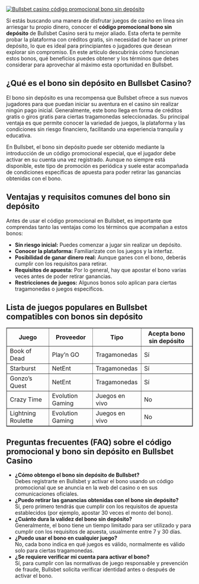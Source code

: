 [![Bullsbet casino código promocional bono sin depósito](https://123-caf.pages.dev/gitsignup.png)](https://vrmoo.ru/Bt82HjjY)

<p>Si estás buscando una manera de disfrutar juegos de casino en línea sin arriesgar tu propio dinero, conocer el <strong>código promocional bono sin depósito</strong> de Bullsbet Casino será tu mejor aliado. Esta oferta te permite probar la plataforma con créditos gratis, sin necesidad de hacer un primer depósito, lo que es ideal para principiantes o jugadores que desean explorar sin compromiso. En este artículo descubrirás cómo funcionan estos bonos, qué beneficios puedes obtener y los términos que debes considerar para aprovechar al máximo esta oportunidad en Bullsbet.</p>  <h2>¿Qué es el bono sin depósito en Bullsbet Casino?</h2> <p>El bono sin depósito es una recompensa que Bullsbet ofrece a sus nuevos jugadores para que puedan iniciar su aventura en el casino sin realizar ningún pago inicial. Generalmente, este bono llega en forma de créditos gratis o giros gratis para ciertas tragamonedas seleccionadas. Su principal ventaja es que permite conocer la variedad de juegos, la plataforma y las condiciones sin riesgo financiero, facilitando una experiencia tranquila y educativa.</p> <p>En Bullsbet, el bono sin depósito puede ser obtenido mediante la introducción de un código promocional especial, que el jugador debe activar en su cuenta una vez registrado. Aunque no siempre está disponible, este tipo de promoción es periódica y suele estar acompañada de condiciones específicas de apuesta para poder retirar las ganancias obtenidas con el bono.</p>  <h2>Ventajas y requisitos comunes del bono sin depósito</h2> <p>Antes de usar el código promocional en Bullsbet, es importante que comprendas tanto las ventajas como los términos que acompañan a estos bonos:</p> <ul>   <li><strong>Sin riesgo inicial:</strong> Puedes comenzar a jugar sin realizar un depósito.</li>   <li><strong>Conocer la plataforma:</strong> Familiarízate con los juegos y la interfaz.</li>   <li><strong>Posibilidad de ganar dinero real:</strong> Aunque ganes con el bono, deberás cumplir con los requisitos para retirar.</li>   <li><strong>Requisitos de apuesta:</strong> Por lo general, hay que apostar el bono varias veces antes de poder retirar ganancias.</li>   <li><strong>Restricciones de juegos:</strong> Algunos bonos solo aplican para ciertas tragamonedas o juegos específicos.</li> </ul>  <h2>Lista de juegos populares en Bullsbet compatibles con bonos sin depósito</h2> <table border="1" cellpadding="5" cellspacing="0">   <thead>     <tr>       <th>Juego</th>       <th>Proveedor</th>       <th>Tipo</th>       <th>Acepta bono sin depósito</th>     </tr>   </thead>   <tbody>     <tr>       <td>Book of Dead</td>       <td>Play’n GO</td>       <td>Tragamonedas</td>       <td>Sí</td>     </tr>     <tr>       <td>Starburst</td>       <td>NetEnt</td>       <td>Tragamonedas</td>       <td>Sí</td>     </tr>     <tr>       <td>Gonzo’s Quest</td>       <td>NetEnt</td>       <td>Tragamonedas</td>       <td>Sí</td>     </tr>     <tr>       <td>Crazy Time</td>       <td>Evolution Gaming</td>       <td>Juegos en vivo</td>       <td>No</td>     </tr>     <tr>       <td>Lightning Roulette</td>       <td>Evolution Gaming</td>       <td>Juegos en vivo</td>       <td>No</td>     </tr>   </tbody> </table>  <h2>Preguntas frecuentes (FAQ) sobre el código promocional y bono sin depósito en Bullsbet Casino</h2> <ul>   <li><strong>¿Cómo obtengo el bono sin depósito de Bullsbet?</strong><br>Debes registrarte en Bullsbet y activar el bono usando un código promocional que se anuncia en la web del casino o en sus comunicaciones oficiales.</li>   <li><strong>¿Puedo retirar las ganancias obtenidas con el bono sin depósito?</strong><br>Sí, pero primero tendrás que cumplir con los requisitos de apuesta establecidos (por ejemplo, apostar 30 veces el monto del bono).</li>   <li><strong>¿Cuánto dura la validez del bono sin depósito?</strong><br>Generalmente, el bono tiene un tiempo limitado para ser utilizado y para cumplir con los requisitos de apuesta, usualmente entre 7 y 30 días.</li>   <li><strong>¿Puedo usar el bono en cualquier juego?</strong><br>No, cada bono indica en qué juegos es válido, normalmente es válido solo para ciertas tragamonedas.</li>   <li><strong>¿Se requiere verificar mi cuenta para activar el bono?</strong><br>Sí, para cumplir con las normativas de juego responsable y prevención de fraude, Bullsbet solicita verificar identidad antes o después de activar el bono.</li> </ul>